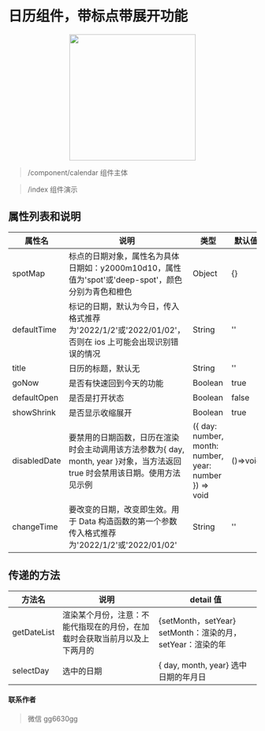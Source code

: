 # 日历组件，带标点带展开功能

<p align="center">
    <img src="https://img-blog.csdnimg.cn/img_convert/fff81de5b3a83c4f3a652038a5fad74c.gif" width="256">
</p>

> /component/calendar 组件主体

> /index 组件演示

## 属性列表和说明

| 属性名       | 说明                                                                                                                         | 类型                                                   | 默认值   |
| ------------ | ---------------------------------------------------------------------------------------------------------------------------- | ------------------------------------------------------ | -------- |
| spotMap      | 标点的日期对象，属性名为具体日期如：y2000m10d10，属性值为'spot'或'deep-spot'，颜色分别为青色和橙色                           | Object                                                 | {}       |
| defaultTime  | 标记的日期，默认为今日，传入格式推荐为'2022/1/2'或'2022/01/02'，否则在 ios 上可能会出现识别错误的情况                        | String                                                 | ''       |
| title        | 日历的标题，默认无                                                                                                           | String                                                 | ''       |
| goNow        | 是否有快速回到今天的功能                                                                                                     | Boolean                                                | true     |
| defaultOpen  | 是否是打开状态                                                                                                               | Boolean                                                | false    |
| showShrink   | 是否显示收缩展开                                                                                                             | Boolean                                                | true     |
| disabledDate | 要禁用的日期函数，日历在渲染时会主动调用该方法参数为{ day, month, year }对象，当方法返回 true 时会禁用该日期。使用方法见示例 | ({ day: number, month: number, year: number }) => void | ()=>void |
| changeTime   | 要改变的日期，改变即生效。用于 Data 构造函数的第一个参数 传入格式推荐为'2022/1/2'或'2022/01/02'                              | String                                                 | ''       |

## 传递的方法

| 方法名      | 说明                                                                       | detail 值                                                 |
| ----------- | -------------------------------------------------------------------------- | --------------------------------------------------------- |
| getDateList | 渲染某个月份，注意：不能代指现在的月份，在加载时会获取当前月以及上下两月的 | {setMonth，setYear} setMonth：渲染的月，setYear：渲染的年 |
| selectDay   | 选中的日期                                                                 | { day, month, year} 选中日期的年月日                      |

#### 联系作者

> 微信 gg6630gg

